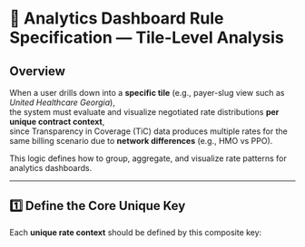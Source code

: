 # 🧩 Analytics Dashboard Rule Specification — Tile-Level Analysis

## Overview

When a user drills down into a **specific tile** (e.g., payer-slug view such as *United Healthcare Georgia*),  
the system must evaluate and visualize negotiated rate distributions **per unique contract context**,  
since Transparency in Coverage (TiC) data produces multiple rates for the same billing scenario due to **network differences** (e.g., HMO vs PPO).

This logic defines how to group, aggregate, and visualize rate patterns for analytics dashboards.

---

## 1️⃣ Define the Core Unique Key

Each **unique rate context** should be defined by this composite key:

